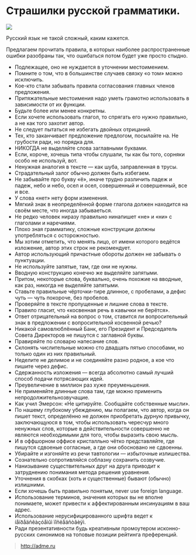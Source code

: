 # Страшилки русской грамматики.
![](/images/Others/shinshilla.jpg)

Русский язык не такой сложный, каким кажется.

Предлагаем прочитать правила, в которых наиболее распространенные ошибки разобраны так, что ошибаться потом будет уже просто стыдно. 


- Подлежащее, оно не нуждается в уточнении местоимением.
- Помните о том, что в большинстве случаев связку «о том» можно исключить.
- Кое-кто стали забывать правила согласования главных членов предложения.
- Притяжательные местоимения надо уметь грамотно использовать в зависимости от их функции.
- Будьте более или менее конкретны.
- Если хочете использовать глагол, то спрягать его нужно правильно, а не как того захотит автор.
- Не следует пытаться не избегать двойных отрицаний.
- Тех, кто заканчивает предложение предлогом, посылайте на. Не грубости ради, но порядка для.
- НИКОГДА не выделяйте слова заглавными буквами.
- Если, короче, хочешь типа чтобы слушали, ты как бы того, сорняки особо не используй, вот.
- Ненужная аналогия в тексте — как шуба, заправленная в трусы.
- Страдательный залог обычно должен быть избегаем.
- Не забывайте про букву «ё», иначе трудно различить падеж и падеж, небо и небо, осел и осел, совершенный и совершенный, все и все.
- У слова «нет» нету форм изменения.
- Мягкий знак в неопределённой форме глагола должен находится на своём месте, что иногда забываеться.
- Не редко человек ниразу правильно нинапишет «не» и «ни» с глаголами и наречиями.
- Плохо зная грамматику, сложные конструкции должны употребляться с осторожностью.
- Мы хотим отметить, что менять лицо, от имени которого ведётся изложение, автор этих строк не рекомендует.
- Автор использующий причастные обороты должен не забывать о пунктуации.
- Не используйте запятые, там, где они не нужны.
- Вводную конструкцию конечно же выделяйте запятыми.
- Притом, некоторые слова, буквально, очень похожие на вводные, как раз, никогда не выделяйте запятыми.
- Ставьте правильные чёрточки-тире длинное, с пробелами, а дефис чуть — чуть покороче, без пробелов.
- Проверяйте в тексте пропущенные и лишние слова в тексте.
- Правило гласит, что «косвенная речь в кавычки не берётся».
- Ответ отрицательный на вопрос о том, ставится ли вопросительный знак в предложении с вопросительной косвенной речью?
- Никакой самовлюблённый Банк, его Президент и Председатель Совета Директоров не пишутся с заглавной буквы.
- Правиряйте по словарю напесание слов.
- Склонять числительные можно сто двадцать пятью способами, но только один из них правильный.
- Неделите не делимое и не соединяйте разно родное, а кое что пишите через дефис.
- Сдержанность изложения — всегда абсолютно самый лучший способ подачи потрясающих идей.
- Преувеличение в миллион раз хуже преуменьшения.
- Не применяйте длинные слова там, где можно применить непродолжительнозвучащие.
- Как учил Эмерсон: «Не цитируйте. Сообщайте собственные мысли».
- По нашему глубокому убеждению, мы полагаем, что автор, когда он пишет текст, определённо не должен приобретать дурную привычку, заключающуюся в том, чтобы использовать чересчур много ненужных слов, которые в действительности совершенно не являются необходимыми для того, чтобы выразить свою мысль.
- И в оффшорном оффисе кристалльно чётко представляйте, где пишутся сдвоеные согласные, а где они обосновано не сдвоенны.
- Убирайте и изгоняйте из речи тавтологии — избыточные излишества.
- Сознательно сопротивляйся соблазну сохранить созвучие.
- Hанизывание существительных друг на друга приводит к затруднению понимания метода решения уравнения.
- Уточнения в скобках (хоть и существенные) бывают (обычно) излишними.
- Если хочешь быть правильно понятым, never use foreign language.
- Использование терминов, значения которых вы не вполне понимаете, может привести к аффектированным инсинуациям в ваш адрес.
- Использование нерусифицированного шрифта ведет к íåïðåäñêàçóåìûì ïîñëåäñòâèÿì.
- Ради презентативности будь креативным промоутером исконно-русских синонимов на топовые позиции рейтинга преференций.

> http://adme.ru
